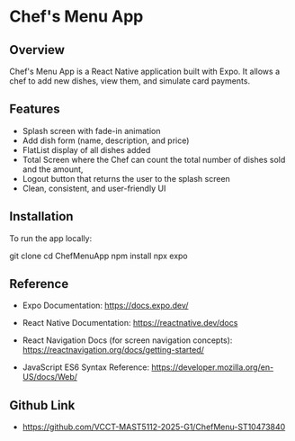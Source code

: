 # Chef's Menu App

## Overview
Chef's Menu App is a React Native application built with Expo.
It allows a chef to add new dishes, view them, and simulate card payments.

## Features
* Splash screen with fade-in animation
* Add dish form (name, description, and price)
* FlatList display of all dishes added
* Total Screen where the Chef can count the total number of dishes sold and the amount,
* Logout button that returns the user to the splash screen
* Clean, consistent, and user-friendly UI


##  Installation
To run the app locally:

git clone <your-repository-url>
cd ChefMenuApp
npm install
npx expo

## Reference
* Expo Documentation: https://docs.expo.dev/

* React Native Documentation: https://reactnative.dev/docs

* React Navigation Docs (for screen navigation concepts): https://reactnavigation.org/docs/getting-started/

* JavaScript ES6 Syntax Reference: https://developer.mozilla.org/en-US/docs/Web/

## Github Link
* https://github.com/VCCT-MAST5112-2025-G1/ChefMenu-ST10473840
